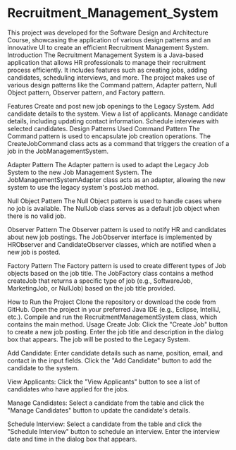 # Recruitment_Management_System
This project was developed for the Software Design and Architecture Course, showcasing the application of various design patterns and an innovative UI to create an efficient Recruitment Management System.
Introduction
The Recruitment Management System is a Java-based application that allows HR professionals to manage their recruitment process efficiently. It includes features such as creating jobs, adding candidates, scheduling interviews, and more. The project makes use of various design patterns like the Command pattern, Adapter pattern, Null Object pattern, Observer pattern, and Factory pattern.

Features
Create and post new job openings to the Legacy System.
Add candidate details to the system.
View a list of applicants.
Manage candidate details, including updating contact information.
Schedule interviews with selected candidates.
Design Patterns Used
Command Pattern
The Command pattern is used to encapsulate job creation operations. The CreateJobCommand class acts as a command that triggers the creation of a job in the JobManagementSystem.

Adapter Pattern
The Adapter pattern is used to adapt the Legacy Job System to the new Job Management System. The JobManagementSystemAdapter class acts as an adapter, allowing the new system to use the legacy system's postJob method.

Null Object Pattern
The Null Object pattern is used to handle cases where no job is available. The NullJob class serves as a default job object when there is no valid job.

Observer Pattern
The Observer pattern is used to notify HR and candidates about new job postings. The JobObserver interface is implemented by HRObserver and CandidateObserver classes, which are notified when a new job is posted.

Factory Pattern
The Factory pattern is used to create different types of Job objects based on the job title. The JobFactory class contains a method createJob that returns a specific type of job (e.g., SoftwareJob, MarketingJob, or NullJob) based on the job title provided.

How to Run the Project
Clone the repository or download the code from GitHub.
Open the project in your preferred Java IDE (e.g., Eclipse, IntelliJ, etc.).
Compile and run the RecruitmentManagementSystem class, which contains the main method.
Usage
Create Job: Click the "Create Job" button to create a new job posting. Enter the job title and description in the dialog box that appears. The job will be posted to the Legacy System.

Add Candidate: Enter candidate details such as name, position, email, and contact in the input fields. Click the "Add Candidate" button to add the candidate to the system.

View Applicants: Click the "View Applicants" button to see a list of candidates who have applied for the jobs.

Manage Candidates: Select a candidate from the table and click the "Manage Candidates" button to update the candidate's details.

Schedule Interview: Select a candidate from the table and click the "Schedule Interview" button to schedule an interview. Enter the interview date and time in the dialog box that appears.
